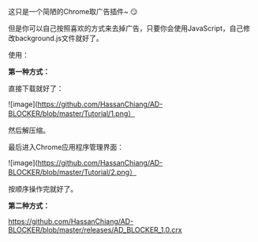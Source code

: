 这只是一个简陋的Chrome取广告插件~ :smirk:

但是你可以自己按照喜欢的方式来去掉广告，只要你会使用JavaScript，自己修改background.js文件就好了。

使用：

**第一种方式：**

直接下载就好了：

![image](https://github.com/HassanChiang/AD-BLOCKER/blob/master/Tutorial/1.png）

然后解压缩。

最后进入Chrome应用程序管理界面：

![image](https://github.com/HassanChiang/AD-BLOCKER/blob/master/Tutorial/2.png）

按顺序操作完就好了。

**第二种方式：**

https://github.com/HassanChiang/AD-BLOCKER/blob/master/releases/AD_BLOCKER_1.0.crx